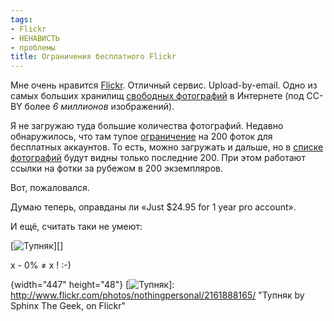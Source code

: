 ```yaml
---
tags:
- Flickr
- НЕНАВИСТЬ
- проблемы
title: Ограничения бесплатного Flickr
---
```


Мне очень нравится [Flickr][]. Отличный сервис. Upload-by-email. Одно из
самых больших хранилищ [свободных фотографий][] в Интернете (под CC-BY
более *6 миллионов* изображений).

Я не загружаю туда большие количества фотографий. Недавно обнаружилось,
что там тупое [ограничение][] на 200 фоток для бесплатных аккаунтов. То
есть, можно загружать и дальше, но в [списке фотографий][] будут видны
только последние 200. При этом работают ссылки на фотки за рубежом в 200
экземпляров.

Вот, пожаловался.

Думаю теперь, оправданы ли «Just \$24.95 for 1 year pro account».

И ещё, считать таки не умеют:

[![Тупняк][]][]

x - 0% ≠ x ! :-)

  [Flickr]: http://dzhus.org/blog/entry/what-is-flickr/
  [свободных фотографий]: http://www.flickr.com/creativecommons/
  [ограничение]: http://www.flickr.com/help/limits/#66
  [списке фотографий]: http://www.flickr.com/photos/nothingpersonal/
  [Тупняк]: https://web.archive.org/web/20091220021107im_/http://farm3.static.flickr.com/2150/2161888165_6108b605bd_o.png
  {width="447" height="48"}
  [![Тупняк][]]: http://www.flickr.com/photos/nothingpersonal/2161888165/
    "Тупняк by Sphinx The Geek, on Flickr"

